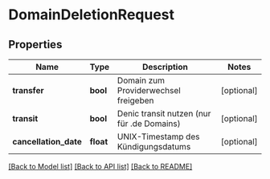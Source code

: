 # DomainDeletionRequest

## Properties
Name | Type | Description | Notes
------------ | ------------- | ------------- | -------------
**transfer** | **bool** | Domain zum Providerwechsel freigeben | [optional] 
**transit** | **bool** | Denic transit nutzen (nur für .de Domains) | [optional] 
**cancellation_date** | **float** | UNIX-Timestamp des Kündigungsdatums | [optional] 

[[Back to Model list]](../README.md#documentation-for-models) [[Back to API list]](../README.md#documentation-for-api-endpoints) [[Back to README]](../README.md)


